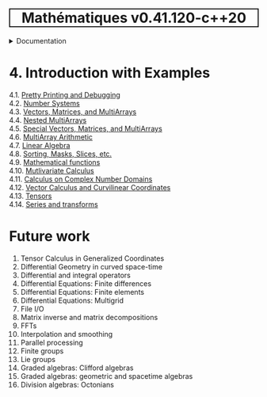 <h1 style='border: 2px solid; text-align: center'>Mathématiques v0.41.120-c++20</h1>

<details>

<summary>Documentation</summary>

# [Documentation](../README.md)<br>
1. [License](../license/README.md)<br>
2. [About](../about/README.md)<br>
3. [Status, Planned Work & Release Notes](../status-release/README.md)<br>
4. _Introduction with Examples_ <br>
5. [Installation](../installation/README.md)<br>
6. [Your First Mathématiques Project](../first-project/README.md)<br>
7. [Usage Guide: Syntax, Data Types, Functions, etc](../user-guide/README.md)<br>
8. [Benchmarks](../benchmarks/README.md)<br>
9. [Tests](../test/README.md)<br>
10. [Developer Guide: Modifying and Extending Mathématiques](../developer-guide/README.md)<br>


</details>



# 4. Introduction with Examples

4.1. [Pretty Printing and Debugging](print-debug/README.md)<br>
4.2. [Number Systems](numbers/README.md)<br>
4.3. [Vectors, Matrices, and MultiArrays](multiarrays/README.md)<br>
4.4. [Nested MultiArrays](nested-multiarrays/README.md)<br>
4.5. [Special Vectors, Matrices, and MultiArrays](special-multiarrays/README.md)<br>
4.6. [MultiArray Arithmetic](multiarray-arithmetic/README.md)<br>
4.7. [Linear Algebra](linear-algebra/README.md)<br>
4.8. [Sorting, Masks, Slices, etc.](sort-mask-slice/README.md)<br>
4.9. [Mathematical functions](math-functions/README.md)<br>
4.10. [Mutlivariate Calculus](multi-var-calculus/README.md)<br>
4.11. [Calculus on Complex Number Domains](complex-calculus/README.md)<br>
4.12. [Vector Calculus and Curvilinear Coordinates](vector-calculus/README.md)<br>
4.13. [Tensors](tensors/README.md)<br>
4.14. [Series and transforms](series-transforms/README.md)<br>


# Future work

1. Tensor Calculus in Generalized Coordinates 
1. Differential Geometry in curved space-time
1. Differential and integral operators
1. Differential Equations: Finite differences
1. Differential Equations: Finite elements
1. Differential Equations: Multigrid
1. File I/O
1. Matrix inverse and matrix decompositions
1. FFTs
1. Interpolation and smoothing
1. Parallel processing
1. Finite groups
1. Lie groups
1. Graded algebras: Clifford algebras
1. Graded algebras: geometric and spacetime algebras
1. Division algebras: Octonians